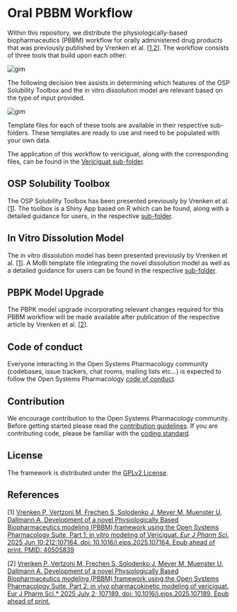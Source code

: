 # Oral PBBM Workflow

Within this repository, we distribute the physiologically-based biopharmaceutics (PBBM) workflow for orally administered drug products that was previously published by Vrenken et al. [[1](#References),[2](#References)]. The workflow consists of three tools that build upon each other:

![gim](https://github.com/Open-Systems-Pharmacology/Oral-PBBM-Workflow/blob/main/Figures/PBBM_workflow.png)

The following decision tree assists in determining which features of the OSP Solubility Toolbox and the in vitro dissolution model are relevant based on the type of input provided.

![gim](https://github.com/Open-Systems-Pharmacology/Oral-PBBM-Workflow/blob/main/Figures/DecisionTree.png)

Template files for each of these tools are available in their respective sub-folders. These templates are ready to use and need to be populated with your own data. 

The application of this workflow to vericiguat, along with the corresponding files, can be found in the [Vericiguat sub-folder](https://github.com/Open-Systems-Pharmacology/Oral-PBBM-Workflow/tree/main/Vericiguat).

## OSP Solubility Toolbox

The OSP Solubility Toolbox has been presented previously by Vrenken et al. [[1](#References)]. The toolbox is a Shiny App based on R which can be found, along with a detailed guidance for users, in the respective [sub-folder](https://github.com/Open-Systems-Pharmacology/Oral-PBBM-Workflow/tree/main/OSP-Solubility-Toolbox).

## In Vitro Dissolution Model

The in vitro dissolution model has been presented previously by Vrenken et al. [[1](#References)]. A MoBi template file integrating the novel dissolution model as well as a detailed guidance for users can be found in the respective [sub-folder](https://github.com/Open-Systems-Pharmacology/Oral-PBBM-Workflow/tree/main/In-Vitro-Dissolution-Model).

## PBPK Model Upgrade

The PBPK model upgrade incorporating relevant changes required for this PBBM workflow will be made available after publication of the respective article by Vrenken et al. [[2](#References)].

## Code of conduct
Everyone interacting in the Open Systems Pharmacology community (codebases, issue trackers, chat rooms, mailing lists etc...) is expected to follow the Open Systems Pharmacology [code of conduct](https://github.com/Open-Systems-Pharmacology/Suite/blob/master/CODE_OF_CONDUCT.md#contributor-covenant-code-of-conduct).

## Contribution
We encourage contribution to the Open Systems Pharmacology community. Before getting started please read the [contribution guidelines](https://github.com/Open-Systems-Pharmacology/Suite/blob/master/CONTRIBUTING.md#ways-to-contribute). If you are contributing code, please be familiar with the [coding standard](https://github.com/Open-Systems-Pharmacology/Suite/blob/master/CODING_STANDARDS.md#visual-studio-settings).

## License
The framework is distributed under the [GPLv2 License](https://github.com/Open-Systems-Pharmacology/Suite/blob/develop/LICENSE).

## References
[1] [Vrenken P, Vertzoni M, Frechen S, Solodenko J, Meyer M, Muenster U, Dallmann A. Development of a novel Physiologically Based Biopharmaceutics modeling (PBBM) framework using the Open Systems Pharmacology Suite, Part 1: in vitro modeling of Vericiguat. *Eur J Pharm Sci.* 2025 Jun 10;212:107164. doi: 10.1016/j.ejps.2025.107164. Epub ahead of print. PMID: 40505839](https://www.sciencedirect.com/science/article/pii/S0928098725001630)

[2] [Vrenken P, Vertzoni M, Frechen S, Solodenko J, Meyer M, Muenster U, Dallmann A. Development of a novel Physiologically Based Biopharmaceutics modeling (PBBM) framework using the Open Systems Pharmacology Suite, Part 2: in vivo pharmacokinetic modeling of vericiguat. Eur J Pharm Sci.* 2025 July 2; 107189. doi: 10.1016/j.ejps.2025.107189. Epub ahead of print.](https://www.sciencedirect.com/science/article/pii/S0928098725001885)
